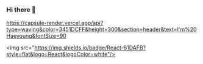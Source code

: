 ### Hi there 👋

https://capsule-render.vercel.app/api?type=waving&color=3451DCFF&height=300&section=header&text=I'm%20Haeyoung&fontSize=90

<img src="https://img.shields.io/badge/React-61DAFB?style=flat&logo=React&logoColor=white"/>
